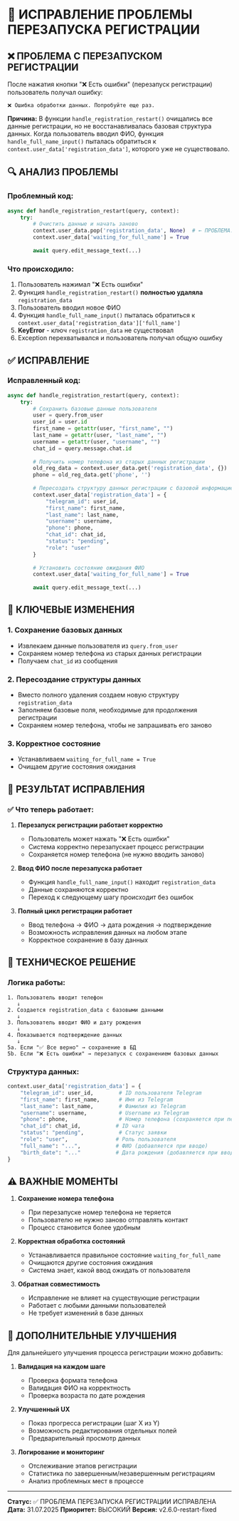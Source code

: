 # 🔧 ИСПРАВЛЕНИЕ ПРОБЛЕМЫ ПЕРЕЗАПУСКА РЕГИСТРАЦИИ

## ❌ ПРОБЛЕМА С ПЕРЕЗАПУСКОМ РЕГИСТРАЦИИ

После нажатия кнопки "❌ Есть ошибки" (перезапуск регистрации) пользователь получал ошибку:

```
❌ Ошибка обработки данных. Попробуйте еще раз.
```

**Причина:** В функции `handle_registration_restart()` очищались все данные регистрации, но не восстанавливалась базовая структура данных. Когда пользователь вводил ФИО, функция `handle_full_name_input()` пыталась обратиться к `context.user_data['registration_data']`, которого уже не существовало.

## 🔍 АНАЛИЗ ПРОБЛЕМЫ

### Проблемный код:
```python
async def handle_registration_restart(query, context):
    try:
        # Очистить данные и начать заново
        context.user_data.pop('registration_data', None)  # ← ПРОБЛЕМА: полное удаление
        context.user_data['waiting_for_full_name'] = True
        
        await query.edit_message_text(...)
```

### Что происходило:
1. Пользователь нажимал "❌ Есть ошибки"
2. Функция `handle_registration_restart()` **полностью удаляла** `registration_data`
3. Пользователь вводил новое ФИО
4. Функция `handle_full_name_input()` пыталась обратиться к `context.user_data['registration_data']['full_name']`
5. **KeyError** - ключ `registration_data` не существовал
6. Exception перехватывался и пользователь получал общую ошибку

## ✅ ИСПРАВЛЕНИЕ

### Исправленный код:
```python
async def handle_registration_restart(query, context):
    try:
        # Сохранить базовые данные пользователя
        user = query.from_user
        user_id = user.id
        first_name = getattr(user, "first_name", "")
        last_name = getattr(user, "last_name", "")
        username = getattr(user, "username", "")
        chat_id = query.message.chat.id
        
        # Получить номер телефона из старых данных регистрации
        old_reg_data = context.user_data.get('registration_data', {})
        phone = old_reg_data.get('phone', '')
        
        # Пересоздать структуру данных регистрации с базовой информацией
        context.user_data['registration_data'] = {
            "telegram_id": user_id,
            "first_name": first_name,
            "last_name": last_name,
            "username": username,
            "phone": phone,
            "chat_id": chat_id,
            "status": "pending",
            "role": "user"
        }
        
        # Установить состояние ожидания ФИО
        context.user_data['waiting_for_full_name'] = True
        
        await query.edit_message_text(...)
```

## 🔧 КЛЮЧЕВЫЕ ИЗМЕНЕНИЯ

### 1. **Сохранение базовых данных**
- Извлекаем данные пользователя из `query.from_user`
- Сохраняем номер телефона из старых данных регистрации
- Получаем `chat_id` из сообщения

### 2. **Пересоздание структуры данных**
- Вместо полного удаления создаем новую структуру `registration_data`
- Заполняем базовые поля, необходимые для продолжения регистрации
- Сохраняем номер телефона, чтобы не запрашивать его заново

### 3. **Корректное состояние**
- Устанавливаем `waiting_for_full_name = True`
- Очищаем другие состояния ожидания

## 🚀 РЕЗУЛЬТАТ ИСПРАВЛЕНИЯ

### ✅ Что теперь работает:

1. **Перезапуск регистрации работает корректно**
   - Пользователь может нажать "❌ Есть ошибки"
   - Система корректно перезапускает процесс регистрации
   - Сохраняется номер телефона (не нужно вводить заново)

2. **Ввод ФИО после перезапуска работает**
   - Функция `handle_full_name_input()` находит `registration_data`
   - Данные сохраняются корректно
   - Переход к следующему шагу происходит без ошибок

3. **Полный цикл регистрации работает**
   - Ввод телефона → ФИО → дата рождения → подтверждение
   - Возможность исправления данных на любом этапе
   - Корректное сохранение в базу данных

## 📝 ТЕХНИЧЕСКОЕ РЕШЕНИЕ

### Логика работы:
```
1. Пользователь вводит телефон
   ↓
2. Создается registration_data с базовыми данными
   ↓
3. Пользователь вводит ФИО и дату рождения
   ↓
4. Показывается подтверждение данных
   ↓
5a. Если "✅ Все верно" → сохранение в БД
5b. Если "❌ Есть ошибки" → перезапуск с сохранением базовых данных
```

### Структура данных:
```python
context.user_data['registration_data'] = {
    "telegram_id": user_id,        # ID пользователя Telegram
    "first_name": first_name,      # Имя из Telegram
    "last_name": last_name,        # Фамилия из Telegram  
    "username": username,          # Username из Telegram
    "phone": phone,                # Номер телефона (сохраняется при перезапуске)
    "chat_id": chat_id,           # ID чата
    "status": "pending",           # Статус заявки
    "role": "user",               # Роль пользователя
    "full_name": "...",           # ФИО (добавляется при вводе)
    "birth_date": "..."           # Дата рождения (добавляется при вводе)
}
```

## ⚠️ ВАЖНЫЕ МОМЕНТЫ

1. **Сохранение номера телефона**
   - При перезапуске номер телефона не теряется
   - Пользователю не нужно заново отправлять контакт
   - Процесс становится более удобным

2. **Корректная обработка состояний**
   - Устанавливается правильное состояние `waiting_for_full_name`
   - Очищаются другие состояния ожидания
   - Система знает, какой ввод ожидать от пользователя

3. **Обратная совместимость**
   - Исправление не влияет на существующие регистрации
   - Работает с любыми данными пользователей
   - Не требует изменений в базе данных

## 🔧 ДОПОЛНИТЕЛЬНЫЕ УЛУЧШЕНИЯ

Для дальнейшего улучшения процесса регистрации можно добавить:

1. **Валидация на каждом шаге**
   - Проверка формата телефона
   - Валидация ФИО на корректность
   - Проверка возраста по дате рождения

2. **Улучшенный UX**
   - Показ прогресса регистрации (шаг X из Y)
   - Возможность редактирования отдельных полей
   - Предварительный просмотр данных

3. **Логирование и мониторинг**
   - Отслеживание этапов регистрации
   - Статистика по завершенным/незавершенным регистрациям
   - Анализ проблемных мест в процессе

---

**Статус:** ✅ ПРОБЛЕМА ПЕРЕЗАПУСКА РЕГИСТРАЦИИ ИСПРАВЛЕНА
**Дата:** 31.07.2025
**Приоритет:** ВЫСОКИЙ
**Версия:** v2.6.0-restart-fixed
